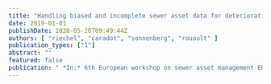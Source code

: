 ```yaml
---
title: "Handling biased and incomplete sewer asset data for deterioration modelling"
date: 2019-01-01
publishDate: 2020-05-20T09:49:44Z
authors: [ "riechel", "caradot", "sonnenberg", "rouault" ]
publication_types: ["1"]
abstract: ""
featured: false
publication: " *In:* 6th European workshop on sewer asset management EURO-SAM. Delft, Netherlands. 18-19 June 2019"
---
```


